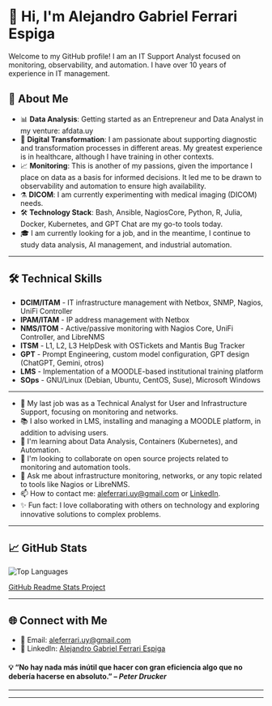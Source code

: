 # 👋 Hi, I'm Alejandro Gabriel Ferrari Espiga

Welcome to my GitHub profile! I am an IT Support Analyst focused on monitoring, observability, and automation. I have over 10 years of experience in IT management.


## 🚀 About Me

- 📊 **Data Analysis**: Getting started as an Entrepreneur and Data Analyst in my venture: afdata.uy
- 🎯 **Digital Transformation**: I am passionate about supporting diagnostic and transformation processes in different areas. My greatest experience is in healthcare, although I have training in other contexts.
- 📈 **Monitoring**: This is another of my passions, given the importance I place on data as a basis for informed decisions. It led me to be drawn to observability and automation to ensure high availability.
- ⚗ **DICOM**: I am currently experimenting with medical imaging (DICOM) needs.
- 🛠️ **Technology Stack**: Bash, Ansible, NagiosCore, Python, R, Julia, Docker, Kubernetes, and GPT Chat are my go-to tools today.
- 🎓 I am currently looking for a job, and in the meantime, I continue to study data analysis, AI management, and industrial automation.

---
## 🛠️ Technical Skills

- **DCIM/ITAM** - IT infrastructure management with Netbox, SNMP, Nagios, UniFi Controller
- **IPAM/ITAM** - IP address management with Netbox
- **NMS/ITOM** - Active/passive monitoring with Nagios Core, UniFi Controller, and LibreNMS
- **ITSM** - L1, L2, L3 HelpDesk with OSTickets and Mantis Bug Tracker
- **GPT** - Prompt Engineering, custom model configuration, GPT design (ChatGPT, Gemini, otros)
- **LMS** - Implementation of a MOODLE-based institutional training platform
- **SOps** - GNU/Linux (Debian, Ubuntu, CentOS, Suse), Microsoft Windows


---

- 🔭 My last job was as a Technical Analyst for User and Infrastructure Support, focusing on monitoring and networks.
- 📚 I also worked in LMS, installing and managing a MOODLE platform, in addition to advising users.
- 🌱 I'm learning about Data Analysis, Containers (Kubernetes), and Automation.
- 🤝 I'm looking to collaborate on open source projects related to monitoring and automation tools.
- 💬 Ask me about infrastructure monitoring, networks, or any topic related to tools like Nagios or LibreNMS.
- 📫 How to contact me: [aleferrari.uy@gmail.com](mailto:aleferrari.uy@gmail.com) or [LinkedIn](https://www.linkedin.com/in/alejandrogabrielferrariespiga/).
- ✨ Fun fact: I love collaborating with others on technology and exploring innovative solutions to complex problems.

---
## 📈 GitHub Stats

![Top Languages](https://github-readme-stats.vercel.app/api/top-langs/?username=aleferrariuy&layout=donut&langs_count=8&theme=dark)

[GitHub Readme Stats Project](https://github.com/anuraghazra/github-readme-stats/)

---
## 🌐 Connect with Me

- 📧 Email: [aleferrari.uy@gmail.com](mailto:aleferrari.uy@gmail.com)
- 💼 LinkedIn: [Alejandro Gabriel Ferrari Espiga](https://www.linkedin.com/in/alejandrogabrielferrariespiga/)


#### 💡 “No hay nada más inútil que hacer con gran eficiencia algo que no debería hacerse en absoluto.” – _Peter Drucker_
  
  
  
---
---
